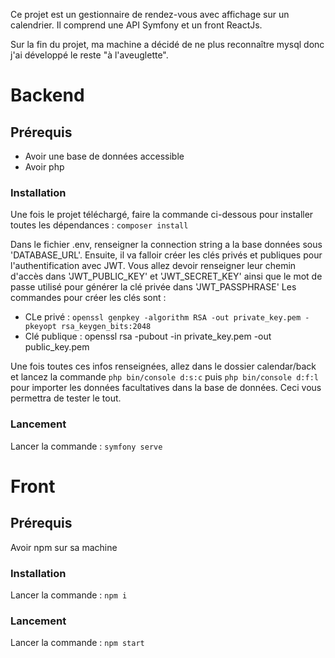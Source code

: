 Ce projet est un gestionnaire de rendez-vous avec affichage sur un calendrier.
Il comprend une API Symfony et un front ReactJs.

Sur la fin du projet, ma machine a décidé de ne plus reconnaître mysql donc j'ai développé le reste "à l'aveuglette".

# Backend

## Prérequis
- Avoir une base de données accessible
- Avoir php

### Installation
Une fois le projet téléchargé, faire la commande ci-dessous pour installer toutes les dépendances :
  `composer install`

Dans le fichier .env, renseigner la connection string a la base données sous 'DATABASE_URL'.
Ensuite, il va falloir créer les clés privés et publiques pour l'authentification avec JWT. Vous allez devoir renseigner leur chemin d'accès dans 'JWT_PUBLIC_KEY' et 'JWT_SECRET_KEY' ainsi que le mot de passe utilisé pour générer la clé privée dans 'JWT_PASSPHRASE'
Les commandes pour créer les clés sont : 
- CLe privé : `openssl genpkey -algorithm RSA -out private_key.pem -pkeyopt rsa_keygen_bits:2048`
- Clé publique : openssl rsa -pubout -in private_key.pem -out public_key.pem

Une fois toutes ces infos renseignées, allez dans le dossier calendar/back et lancez la commande `php bin/console d:s:c` puis `php bin/console d:f:l` pour importer les données facultatives dans la base de données. Ceci vous permettra de tester le tout.


### Lancement
Lancer la commande : `symfony serve`

# Front

## Prérequis

Avoir npm sur sa machine

### Installation
  Lancer la commande : `npm i`

### Lancement

Lancer la commande : `npm start`
